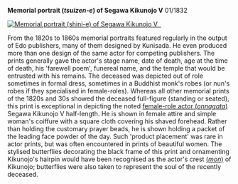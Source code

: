 
**Memorial portrait (_tsuizen-e_) of Segawa Kikunojo V** 01/1832

[![Memorial portrait (shini-e) of Segawa Kikunojo V  ](Kunisada_Loan_214_small1.jpg)](KUN/kun214.htm)

From the 1820s to 1860s memorial portraits featured regularly in the output of Edo publishers, many of them designed by Kunisada. He even produced more than one design of the same actor for competing publishers. The prints generally gave the actor's stage name, date of death, age at the time of death, his 'farewell poem', funereal name, and the temple that would be entrusted with his remains. The deceased was depicted out of role sometimes in formal dress, sometimes in a Buddhist monk's robes (or nun's robes if they specialised in female-roles). Whereas all other memorial prints of the 1820s and 30s showed the deceased full-figure (standing or seated), this print is exceptional in depicting the noted [female-role actor (_onnagata_)](/theme/fan-prints-two) Segawa Kikunojo V half-length. He is shown in female attire and simple woman's coiffure with a square cloth covering his shaved forehead. Rather than holding the customary prayer beads, he is shown holding a packet of the leading face powder of the day. Such 'product placement' was rare in actor prints, but was often encountered in prints of beautiful women. The stylised butterflies decorating the black frame of this print and ornamenting Kikunojo's hairpin would have been recognised as the actor's crest [(_mon_)](/theme/actors-names-and-crests) of Kikunojo; butterflies were also taken to represent the soul of the recently deceased.
